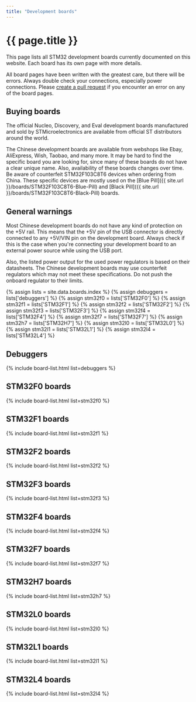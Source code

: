 ```yaml
---
title: "Development boards"
---
```


# {{ page.title }}

This page lists all STM32 development boards currently documented on this website. Each board has its own page with more details.

All board pages have been written with the greatest care, but there will be errors. Always double check your connections, especially power connections. Please [create a pull request](https://github.com/STM32-base/STM32-base.github.io) if you encounter an error on any of the board pages.

## Buying boards

The official Nucleo, Discovery, and Eval development boards manufactured and sold by STMicroelectronics are available from official ST distributors around the world.

The Chinese development boards are available from webshops like Ebay, AliExpress, Wish, Taobao, and many more. It may be hard to find the specific board you are looking for, since many of these boards do not have a clear unique name. Also, availability of these boards changes over time. Be aware of counterfeit STM32F103C8T6 devices when ordering from China. These specific devices are mostly used on the [Blue Pill]({{ site.url }}/boards/STM32F103C8T6-Blue-Pill) and [Black Pill]({{ site.url }}/boards/STM32F103C8T6-Black-Pill) boards.

## General warnings

Most Chinese development boards do not have any kind of protection on the +5V rail. This means that the +5V pin of the USB connector is directly connected to any +5V/VIN pin on the development board. Always check if this is the case when you're connecting your development board to an external power source while using the USB port.

Also, the listed power output for the used power regulators is based on their datasheets. The Chinese development boards may use counterfeit regulators which may not meet these specifications. Do not push the onboard regulator to their limits.

{% assign lists = site.data.boards.index %}
{% assign debuggers = lists['debuggers'] %}
{% assign stm32f0 = lists['STM32F0'] %}
{% assign stm32f1 = lists['STM32F1'] %}
{% assign stm32f2 = lists['STM32F2'] %}
{% assign stm32f3 = lists['STM32F3'] %}
{% assign stm32f4 = lists['STM32F4'] %}
{% assign stm32f7 = lists['STM32F7'] %}
{% assign stm32h7 = lists['STM32H7'] %}
{% assign stm32l0 = lists['STM32L0'] %}
{% assign stm32l1 = lists['STM32L1'] %}
{% assign stm32l4 = lists['STM32L4'] %}

## Debuggers

{% include board-list.html list=debuggers %}

## STM32F0 boards

{% include board-list.html list=stm32f0 %}

## STM32F1 boards

{% include board-list.html list=stm32f1 %}

## STM32F2 boards

{% include board-list.html list=stm32f2 %}

## STM32F3 boards

{% include board-list.html list=stm32f3 %}

## STM32F4 boards

{% include board-list.html list=stm32f4 %}

## STM32F7 boards

{% include board-list.html list=stm32f7 %}

## STM32H7 boards

{% include board-list.html list=stm32h7 %}

## STM32L0 boards

{% include board-list.html list=stm32l0 %}

## STM32L1 boards

{% include board-list.html list=stm32l1 %}

## STM32L4 boards

{% include board-list.html list=stm32l4 %}
